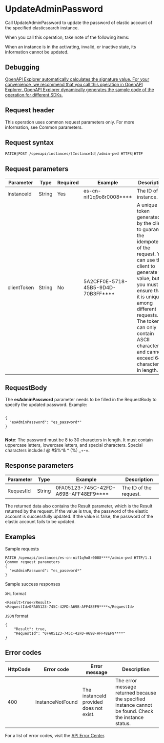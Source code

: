 # UpdateAdminPassword

Call UpdateAdminPassword to update the password of elastic account of the specified elasticsearch instance.

When you call this operation, take note of the following items:

When an instance is in the activating, invalid, or inactive state, its information cannot be updated.

## Debugging

[OpenAPI Explorer automatically calculates the signature value. For your convenience, we recommend that you call this operation in OpenAPI Explorer. OpenAPI Explorer dynamically generates the sample code of the operation for different SDKs.](https://api.aliyun.com/#product=elasticsearch&api=UpdateAdminPassword&type=ROA&version=2017-06-13)

## Request header

This operation uses common request parameters only. For more information, see Common parameters.

## Request syntax

```
PATCH|POST /openapi/instances/[InstanceId]/admin-pwd HTTPS|HTTP
```

## Request parameters

|Parameter|Type|Required|Example|Description|
|---------|----|--------|-------|-----------|
|InstanceId|String|Yes|es-cn-nif1q9o8r0008\*\*\*\*|The ID of the instance. |
|clientToken|String|No|5A2CFF0E-5718-45B5-9D4D-70B3FF\*\*\*\*|A unique token generated by the client to guarantee the idempotency of the request. You can use the client to generate the value, but you must ensure that it is unique among different requests. The token can only contain ASCII characters and cannot exceed 64 characters in length. |

## RequestBody

The **esAdminPassword** parameter needs to be filled in the RequestBody to specify the updated password. Example:

```

{
  "esAdminPassword": "es_password*"
}
            
```

**Note:** The password must be 8 to 30 characters in length. It must contain uppercase letters, lowercase letters, and special characters. Special characters include:! @ \#$%^& \* \(%\) \_+-=.

## Response parameters

|Parameter|Type|Example|Description|
|---------|----|-------|-----------|
|RequestId|String|0FA05123-745C-42FD-A69B-AFF48EF9\*\*\*\*|The ID of the request. |

The returned data also contains the Result parameter, which is the Result returned by the request. If the value is true, the password of the elastic account is successfully updated. If the value is false, the password of the elastic account fails to be updated.

## Examples

Sample requests

```
PATCH /openapi/instances/es-cn-nif1q9o8r0008****/admin-pwd HTTP/1.1
Common request parameters
{
  "esAdminPassword": "es_password*"
}
```

Sample success responses

`XML` format

```
<Result>true</Result>
<RequestId>0FA05123-745C-42FD-A69B-AFF48EF9****</RequestId>
```

`JSON` format

```
{
    "Result": true,
    "RequestId": "0FA05123-745C-42FD-A69B-AFF48EF9****"
}
```

## Error codes

|HttpCode|Error code|Error message|Description|
|--------|----------|-------------|-----------|
|400|InstanceNotFound|The instanceId provided does not exist.|The error message returned because the specified instance cannot be found. Check the instance status.|

For a list of error codes, visit the [API Error Center](https://error-center.alibabacloud.com/status/product/elasticsearch).

